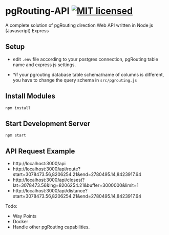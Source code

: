 # pgRouting-API  [![MIT licensed](https://img.shields.io/badge/license-MIT-blue.svg)](https://github.com/I1mran/pgRouting-Web-Direction-API/blob/master/LICENSE)

A complete solution of pgRouting direction Web API written in Node js (Javascript) Express

## Setup

- edit `.env` file according to your postgres connection, pgRouting table name and express js settings.
 
- *if your pgrouting database table schema/name of columns is different, you have to change the query schema in `src/pgrouting.js`
 
## Install Modules

`npm install`


## Start Development Server

`npm start`



## API Request Example
 * http://localhost:3000/api
 * http://localhost:3000/api/route?start=3078473.56,8206254.21&end=2780495.14,8423917.64
 * http://localhost:3000/api/closest?lat=3078473.56&lng=8206254.21&buffer=3000000&limit=1
 * http://localhost:3000/api/distance?start=3078473.56,8206254.21&end=2780495.14,8423917.64
 
 
Todo:
* Way Points
* Docker
* Handle other pgRouting capabilities.
